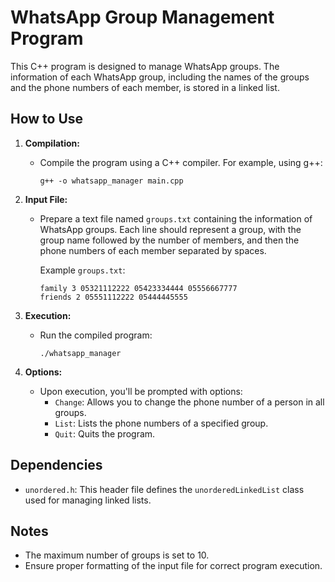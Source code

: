 # WhatsApp Group Management Program

This C++ program is designed to manage WhatsApp groups. The information of each WhatsApp group, including the names of the groups and the phone numbers of each member, is stored in a linked list.

## How to Use

1. **Compilation:** 
   - Compile the program using a C++ compiler. For example, using g++:
     ```
     g++ -o whatsapp_manager main.cpp
     ```

2. **Input File:**
   - Prepare a text file named `groups.txt` containing the information of WhatsApp groups. Each line should represent a group, with the group name followed by the number of members, and then the phone numbers of each member separated by spaces.

     Example `groups.txt`:
     ```
     family 3 05321112222 05423334444 05556667777
     friends 2 05551112222 05444445555
     ```

3. **Execution:**
   - Run the compiled program:
     ```
     ./whatsapp_manager
     ```

4. **Options:**
   - Upon execution, you'll be prompted with options:
     - `Change`: Allows you to change the phone number of a person in all groups.
     - `List`: Lists the phone numbers of a specified group.
     - `Quit`: Quits the program.

## Dependencies
- `unordered.h`: This header file defines the `unorderedLinkedList` class used for managing linked lists.

## Notes
- The maximum number of groups is set to 10.
- Ensure proper formatting of the input file for correct program execution.

